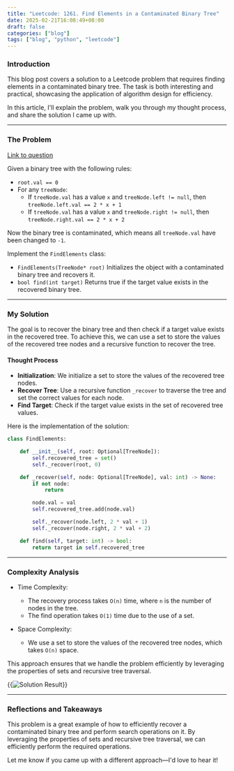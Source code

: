 ```yaml
---
title: "Leetcode: 1261. Find Elements in a Contaminated Binary Tree"
date: 2025-02-21T16:08:49+08:00
draft: false
categories: ["blog"]
tags: ["blog", "python", "leetcode"]
---
```


### Introduction

This blog post covers a solution to a Leetcode problem that requires finding elements in a contaminated binary tree. The task is both interesting and practical, showcasing the application of algorithm design for efficiency.

In this article, I'll explain the problem, walk you through my thought process, and share the solution I came up with.

---

### The Problem

[Link to question](https://leetcode.com/problems/find-elements-in-a-contaminated-binary-tree)

Given a binary tree with the following rules:

- `root.val == 0`
- For any `treeNode`:
  - If `treeNode.val` has a value `x` and `treeNode.left != null`, then `treeNode.left.val == 2 * x + 1`
  - If `treeNode.val` has a value `x` and `treeNode.right != null`, then `treeNode.right.val == 2 * x + 2`

Now the binary tree is contaminated, which means all `treeNode.val` have been changed to `-1`.

Implement the `FindElements` class:

- `FindElements(TreeNode* root)` Initializes the object with a contaminated binary tree and recovers it.
- `bool find(int target)` Returns true if the target value exists in the recovered binary tree.

---

### My Solution

The goal is to recover the binary tree and then check if a target value exists in the recovered tree. To achieve this, we can use a set to store the values of the recovered tree nodes and a recursive function to recover the tree.

#### Thought Process

- **Initialization**: We initialize a set to store the values of the recovered tree nodes.
- **Recover Tree**: Use a recursive function `_recover` to traverse the tree and set the correct values for each node.
- **Find Target**: Check if the target value exists in the set of recovered tree values.

Here is the implementation of the solution:

```python
class FindElements:

    def __init__(self, root: Optional[TreeNode]):
        self.recovered_tree = set()
        self._recover(root, 0)

    def _recover(self, node: Optional[TreeNode], val: int) -> None:
        if not node:
            return

        node.val = val
        self.recovered_tree.add(node.val)

        self._recover(node.left, 2 * val + 1)
        self._recover(node.right, 2 * val + 2)

    def find(self, target: int) -> bool:
        return target in self.recovered_tree
```

---

### Complexity Analysis

- Time Complexity:
  - The recovery process takes `O(n)` time, where `n` is the number of nodes in the tree.
  - The find operation takes `O(1)` time due to the use of a set.

- Space Complexity:
  - We use a set to store the values of the recovered tree nodes, which takes `O(n)` space.

This approach ensures that we handle the problem efficiently by leveraging the properties of sets and recursive tree traversal.

{{<image src="https://i.ibb.co/prGHLbwW/leetcode-find-elements-in-a-contaminated-binary-tree-sol.jpg" alt="Solution Result" position="center">}}

---

### Reflections and Takeaways

This problem is a great example of how to efficiently recover a contaminated binary tree and perform search operations on it. By leveraging the properties of sets and recursive tree traversal, we can efficiently perform the required operations.

Let me know if you came up with a different approach—I'd love to hear it!
